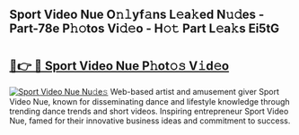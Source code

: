 ## Sport Video Nue O𝚗𝚕yf𝚊ns L𝚎a𝚔ed N𝚞𝚍es - Part-78e P𝚑𝚘tos Vi𝚍𝚎o - H𝚘𝚝 Part L𝚎a𝚔s Ei5tG

# <h2><a href="http://kf3ho00.oniu.top/?m=Sport+Video+Nue">🔗👉 🔴 Sport Video Nue P𝚑ot𝚘𝚜 V𝚒d𝚎o</a></h2>

[![Sport Video Nue Nu𝚍e𝚜](https://i.imgur.com/0qMVB7G.gif)](http://kf3ho00.oniu.top/?m=Sport+Video+Nue)
Web-based artist and amusement giver Sport Video Nue, known for disseminating dance and lifestyle knowledge through trending dance trends and short videos. Inspiring entrepreneur Sport Video Nue, famed for their innovative business ideas and commitment to success.  
